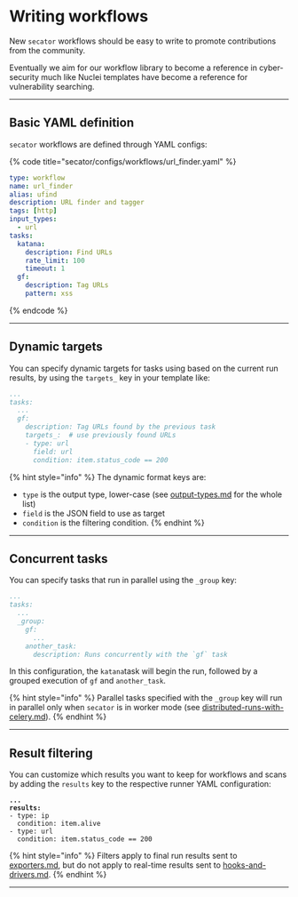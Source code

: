 # Writing workflows

New `secator` workflows should be easy to write to promote contributions from the community.&#x20;

Eventually we aim for our workflow library to become a reference in cyber-security much like Nuclei templates have become a reference for vulnerability searching.

***

## Basic YAML definition

`secator` workflows are defined through YAML configs:

{% code title="secator/configs/workflows/url_finder.yaml" %}
```yaml
type: workflow
name: url_finder
alias: ufind
description: URL finder and tagger
tags: [http]
input_types:
  - url
tasks:
  katana:
    description: Find URLs
    rate_limit: 100
    timeout: 1
  gf:
    description: Tag URLs
    pattern: xss
```
{% endcode %}

***

## Dynamic targets

You can specify dynamic targets for tasks using based on the current run results, by using the `targets_` key in your template like:

```yaml
...
tasks:
  ...
  gf:
    description: Tag URLs found by the previous task
    targets_:  # use previously found URLs
    - type: url
      field: url
      condition: item.status_code == 200
```

{% hint style="info" %}
The dynamic format keys are:

* `type` is the output type, lower-case (see [output-types.md](../in-depth/concepts/output-types.md "mention") for the whole list)
* `field` is the JSON field to use as target
* `condition` is the filtering condition.
{% endhint %}

***

## Concurrent tasks

You can specify tasks that run in parallel using the `_group` key:

```yaml
...
tasks:
  ...
  _group:
    gf:
      ...
    another_task:
      description: Runs concurrently with the `gf` task
```

In this configuration, the `katana`task will begin the run, followed by a grouped execution of `gf` and `another_task`.

{% hint style="info" %}
Parallel tasks specified with the `_group` key will run in parallel only when `secator` is in worker mode (see [distributed-runs-with-celery.md](../in-depth/distributed-runs-with-celery.md "mention")).
{% endhint %}

***

## Result filtering

You can customize which results you want to keep for workflows and scans by adding the `results` key to the respective runner YAML configuration:

<pre class="language-yaml"><code class="lang-yaml"><strong>...
</strong><strong>results:
</strong>- type: ip
  condition: item.alive
- type: url
  condition: item.status_code == 200
</code></pre>

{% hint style="info" %}
Filters apply to final run results sent to [exporters.md](../in-depth/concepts/exporters.md "mention"), but do not apply to real-time results sent to [hooks-and-drivers.md](../in-depth/concepts/hooks-and-drivers.md "mention").
{% endhint %}

***
